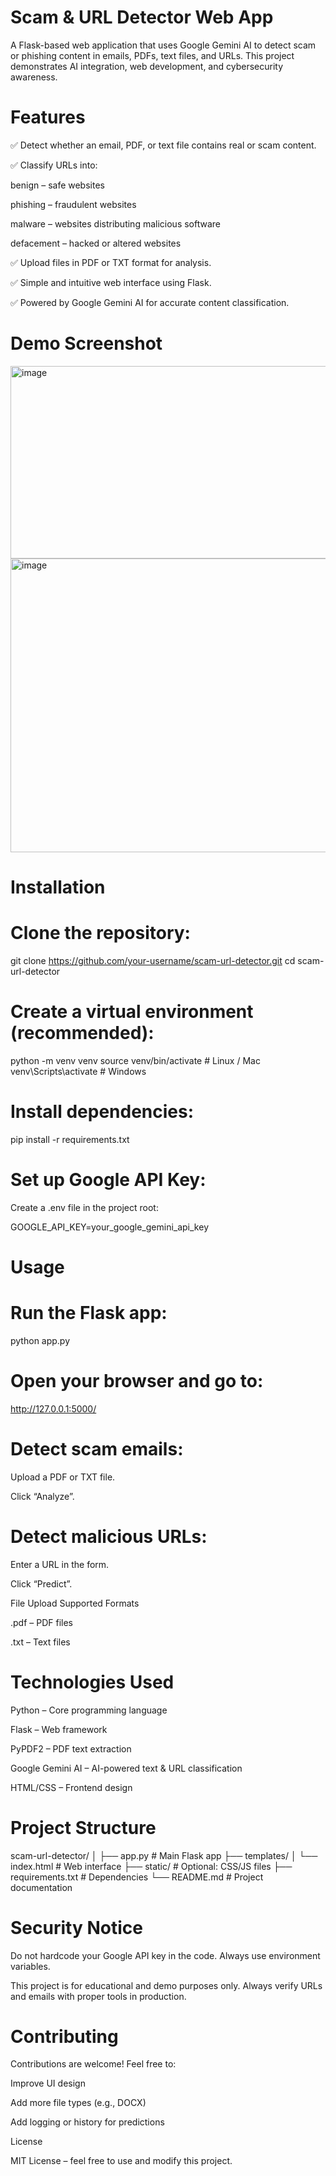 # Scam & URL Detector Web App

A Flask-based web application that uses Google Gemini AI to detect scam or phishing content in emails, PDFs, text files, and URLs. This project demonstrates AI integration, web development, and cybersecurity awareness.

# Features

✅ Detect whether an email, PDF, or text file contains real or scam content.

✅ Classify URLs into:

benign – safe websites

phishing – fraudulent websites

malware – websites distributing malicious software

defacement – hacked or altered websites

✅ Upload files in PDF or TXT format for analysis.

✅ Simple and intuitive web interface using Flask.

✅ Powered by Google Gemini AI for accurate content classification.

# Demo Screenshot

<img width="780" height="308" alt="image" src="https://github.com/user-attachments/assets/7c9eba06-e2c5-4d9f-a2ca-14ed4752dff1" />

<img width="950" height="470" alt="image" src="https://github.com/user-attachments/assets/8c078071-04d3-46f5-b585-64404b6ef349" />


# Installation

# Clone the repository:

git clone https://github.com/your-username/scam-url-detector.git
cd scam-url-detector


# Create a virtual environment (recommended):

python -m venv venv
source venv/bin/activate  # Linux / Mac
venv\Scripts\activate     # Windows


# Install dependencies:

pip install -r requirements.txt


# Set up Google API Key:

Create a .env file in the project root:

GOOGLE_API_KEY=your_google_gemini_api_key

# Usage

# Run the Flask app:

python app.py


# Open your browser and go to:

http://127.0.0.1:5000/


# Detect scam emails:

Upload a PDF or TXT file.

Click “Analyze”.

# Detect malicious URLs:

Enter a URL in the form.

Click “Predict”.

File Upload Supported Formats

.pdf – PDF files

.txt – Text files

# Technologies Used

Python – Core programming language

Flask – Web framework

PyPDF2 – PDF text extraction

Google Gemini AI – AI-powered text & URL classification

HTML/CSS – Frontend design

# Project Structure
scam-url-detector/
│
├── app.py              # Main Flask app
├── templates/
│   └── index.html      # Web interface
├── static/             # Optional: CSS/JS files
├── requirements.txt    # Dependencies
└── README.md           # Project documentation

# Security Notice

Do not hardcode your Google API key in the code. Always use environment variables.

This project is for educational and demo purposes only. Always verify URLs and emails with proper tools in production.

# Contributing

Contributions are welcome! Feel free to:

Improve UI design

Add more file types (e.g., DOCX)

Add logging or history for predictions

License

MIT License – feel free to use and modify this project.
